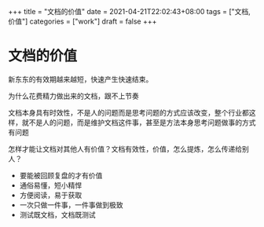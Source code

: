 +++
title = "文档的价值"
date = 2021-04-21T22:02:43+08:00
tags = ["文档,价值"]
categories = ["work"]
draft = false
+++
# 文档的价值

新东东的有效期越来越短，快速产生快速结束。

为什么花费精力做出来的文档，跟不上节奏

文档本身具有时效性，不是人的问题而是思考问题的方式应该改变，整个行业都这样，就不是人的问题，而是维护文档这件事，甚至是方法本身思考问题做事的方式有问题

怎样才能让文档对其他人有价值？文档有效性，价值，怎么提炼，怎么传递给别人？

- 要能被回顾复盘的才有价值
- 通俗易懂，短小精悍
- 方便阅读，易于获取
- 一次只做一件事，一件事做到极致
- 测试既文档，文档既测试